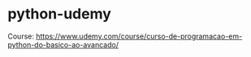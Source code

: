 # python-udemy
Course: https://www.udemy.com/course/curso-de-programacao-em-python-do-basico-ao-avancado/
